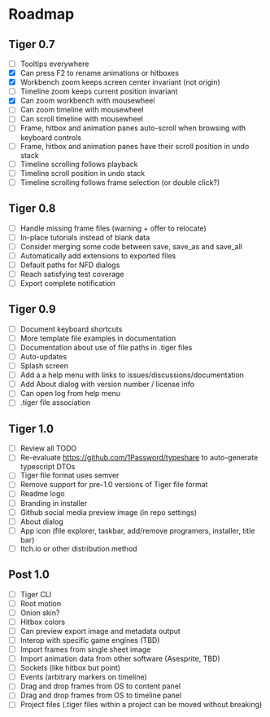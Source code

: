 # Roadmap

## Tiger 0.7

- [ ] Tooltips everywhere
- [x] Can press F2 to rename animations or hitboxes
- [x] Workbench zoom keeps screen center invariant (not origin)
- [ ] Timeline zoom keeps current position invariant
- [x] Can zoom workbench with mousewheel
- [ ] Can zoom timeline with mousewheel
- [ ] Can scroll timeline with mousewheel
- [ ] Frame, hitbox and animation panes auto-scroll when browsing with keyboard controls
- [ ] Frame, hitbox and animation panes have their scroll position in undo stack
- [ ] Timeline scrolling follows playback
- [ ] Timeline scroll position in undo stack
- [ ] Timeline scrolling follows frame selection (or double click?)

## Tiger 0.8

- [ ] Handle missing frame files (warning + offer to relocate)
- [ ] In-place tutorials instead of blank data
- [ ] Consider merging some code between save, save_as and save_all
- [ ] Automatically add extensions to exported files
- [ ] Default paths for NFD dialogs
- [ ] Reach satisfying test coverage
- [ ] Export complete notification

## Tiger 0.9

- [ ] Document keyboard shortcuts
- [ ] More template file examples in documentation
- [ ] Documentation about use of file paths in .tiger files
- [ ] Auto-updates
- [ ] Splash screen
- [ ] Add a a help menu with links to issues/discussions/documentation
- [ ] Add About dialog with version number / license info
- [ ] Can open log from help menu
- [ ] .tiger file association

## Tiger 1.0

- [ ] Review all TODO
- [ ] Re-evaluate https://github.com/1Password/typeshare to auto-generate typescript DTOs
- [ ] Tiger file format uses semver
- [ ] Remove support for pre-1.0 versions of Tiger file format
- [ ] Readme logo
- [ ] Branding in installer
- [ ] Github social media preview image (in repo settings)
- [ ] About dialog
- [ ] App icon (file explorer, taskbar, add/remove programers, installer, title bar)
- [ ] Itch.io or other distribution method

## Post 1.0

- [ ] Tiger CLI
- [ ] Root motion
- [ ] Onion skin?
- [ ] Hitbox colors
- [ ] Can preview export image and metadata output
- [ ] Interop with specific game engines (TBD)
- [ ] Import frames from single sheet image
- [ ] Import animation data from other software (Asesprite, TBD)
- [ ] Sockets (like hitbox but point)
- [ ] Events (arbitrary markers on timeline)
- [ ] Drag and drop frames from OS to content panel
- [ ] Drag and drop frames from OS to timeline panel
- [ ] Project files (.tiger files within a project can be moved without breaking)

